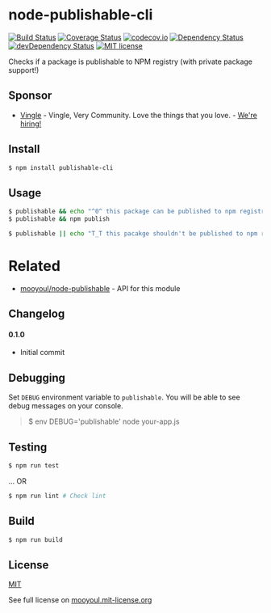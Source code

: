 # node-publishable-cli

[![Build Status](https://travis-ci.org/mooyoul/node-publishable.svg?branch=master)](https://travis-ci.org/mooyoul/node-publishable)
[![Coverage Status](https://coveralls.io/repos/github/mooyoul/node-publishable/badge.svg?branch=master)](https://coveralls.io/github/mooyoul/node-publishable?branch=master)
[![codecov.io](https://codecov.io/github/mooyoul/node-publishable/coverage.svg?branch=master)](https://codecov.io/github/mooyoul/node-publishable?branch=master)
[![Dependency Status](https://david-dm.org/mooyoul/node-publishable.svg)](https://david-dm.org/mooyoul/node-publishable)
[![devDependency Status](https://david-dm.org/mooyoul/node-publishable/dev-status.svg)](https://david-dm.org/mooyoul/node-publishable#info=devDependencies)
[![MIT license](http://img.shields.io/badge/license-MIT-blue.svg)](http://mooyoul.mit-license.org/)

Checks if a package is publishable to NPM registry (with private package support!)


## Sponsor

- [Vingle](https://www.vingle.net) - Vingle, Very Community. Love the things that you love. - [We're hiring!](https://careers.vingle.net/#/engineering/backend)


## Install

```bash
$ npm install publishable-cli
```
 
 
## Usage

```bash
$ publishable && echo "^0^ this package can be published to npm registry"
$ publishable && npm publish
```

```bash
$ publishable || echo "T_T this pacakge shouldn't be published to npm registry..."
```

# Related

- [mooyoul/node-publishable](https://github.com/mooyoul/node-publishable) - API for this module 


## Changelog

#### 0.1.0

- Initial commit

## Debugging

Set `DEBUG` environment variable to `publishable`.
You will be able to see debug messages on your console.

> $ env DEBUG='publishable' node your-app.js
 

## Testing

```bash
$ npm run test
```

... OR

```bash
$ npm run lint # Check lint
```


## Build

```bash
$ npm run build
```


## License
[MIT](LICENSE)

See full license on [mooyoul.mit-license.org](http://mooyoul.mit-license.org/)
